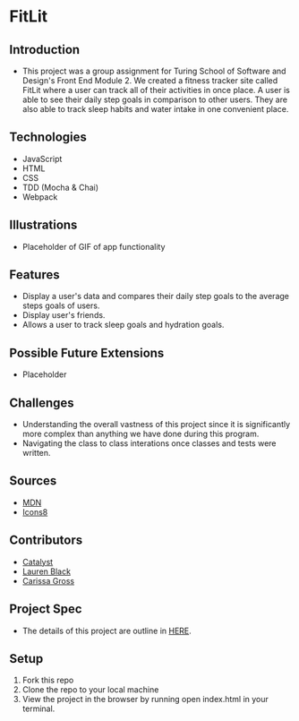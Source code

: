 # FitLit

## Introduction
-  This project was a group assignment for Turing School of Software and Design's Front End Module 2. We created a fitness tracker site called FitLit where a user can track all of their activities in once place.  A user is able to see their daily step goals in comparison to other users.  They are also able to track sleep habits and water intake in one convenient place.

## Technologies
- JavaScript
- HTML
- CSS
- TDD (Mocha & Chai)
- Webpack

## Illustrations
- Placeholder of GIF of app functionality

## Features
- Display a user's data and compares their daily step goals to the average steps goals of users.
- Display user's friends.
- Allows a user to track sleep goals and hydration goals.

## Possible Future Extensions
- Placeholder

## Challenges
- Understanding the overall vastness of this project since it is significantly more complex than anything we have done during this program.
- Navigating the class to class interations once classes and tests were written. 

## Sources
- [MDN](https://developer.mozilla.org/en-US/)
- [Icons8](https://icons8.com/)

## Contributors
- [Catalyst](https://github.com/Catalyst4Change)
- [Lauren Black](https://github.com/LaurenBlack5280)
- [Carissa Gross](https://github.com/carissagross)

## Project Spec
- The details of this project are outline in [HERE](http://frontend.turing.io/projects/fitlit.html).

## Setup
1. Fork this repo
2. Clone the repo to your local machine
3. View the project in the browser by running open index.html in your terminal.
